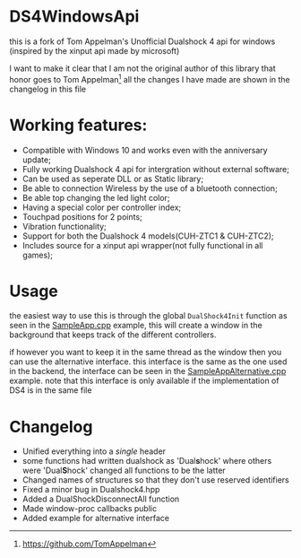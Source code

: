 # DS4WindowsApi
this is a fork of Tom Appelman's 
Unofficial Dualshock 4 api for windows
(inspired by the xinput api made by microsoft)

I want to make it clear that I am not the original author of this library
that honor goes to Tom Appelman[^1] all the changes I have made are shown in the changelog in this file 
[^1]: https://github.com/TomAppelman

# Working features:
- Compatible with Windows 10 and works even with the anniversary update;
- Fully working Dualshock 4 api for intergration without external software;
- Can be used as seperate DLL or as Static library;
- Be able to connection Wireless by the use of a bluetooth connection;
- Be able top changing the led light color;
- Having a special color per controller index;
- Touchpad positions for 2 points;
- Vibration functionality;
- Support for both the Dualshock 4 models(CUH-ZTC1 & CUH-ZTC2);
- Includes source for a xinput api wrapper(not fully functional in all games);

# Usage
the easiest way to use this is through the global `DualShock4Init` function as seen in the [SampleApp.cpp](https://github.com/SirPaws/DS4WindowsApi/blob/master/example/SampleApp.cpp) example,
this will create a window in the background that keeps track of the different controllers.

if however you want to keep it in the same thread as the window then you can use the alternative interface.
this interface is the same as the one used in the backend, the interface can be seen in the [SampleAppAlternative.cpp](https://github.com/SirPaws/DS4WindowsApi/blob/master/example/SampleAppAlternative.cpp) example.
note that this interface is only available if the implementation of DS4 is in the same file

# Changelog
* Unified everything into a *single* header
* some functions had written dualshock as 'Dual**s**hock' where others were 'Dual**S**hock'
changed all functions to be the latter
* Changed names of structures so that they don't use reserved identifiers
* Fixed a minor bug in Dualshock4.hpp
* Added a DualShockDisconnectAll function
* Made window-proc callbacks public
* Added example for alternative interface

